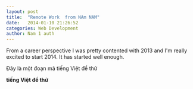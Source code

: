 ```yaml
---
layout: post
title:  "Remote Work  from NAm NAM"
date:   2014-01-10 21:26:52
categories: Web Development
author: Nam 1 auth 
---
```


From a career perspective I was pretty contented with 2013 and I'm really excited to start 2014. It has started well enough.

Đây là một đoạn mã tiếng  Việt  để  thử

**tiếng  Việt  để  thử**
